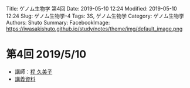 Title: ゲノム生物学 第4回
Date: 2019-05-10 12:24
Modified: 2019-05-10 12:24
Slug: ゲノム生物学-4
Tags: 3S, ゲノム生物学
Category: ゲノム生物学
Authors: Shuto
Summary:
FacebookImage: https://iwasakishuto.github.io/study/notes/theme/img/default_image.png

# 第4回 2019/5/10
- 講師：[程 久美子](http://ui-tei.rnai.jp)
- [講義資料](https://drive.google.com/file/d/1RqFKZTKA-I7z5DmjtbNnwelW6Xt_lmul/view?usp=sharing)
